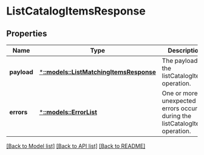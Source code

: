 # ListCatalogItemsResponse

## Properties
Name | Type | Description | Notes
------------ | ------------- | ------------- | -------------
**payload** | [***::models::ListMatchingItemsResponse**](ListMatchingItemsResponse.md) | The payload for the listCatalogItems operation. | [optional] [default to null]
**errors** | [***::models::ErrorList**](ErrorList.md) | One or more unexpected errors occurred during the listCatalogItems operation. | [optional] [default to null]

[[Back to Model list]](../README.md#documentation-for-models) [[Back to API list]](../README.md#documentation-for-api-endpoints) [[Back to README]](../README.md)


